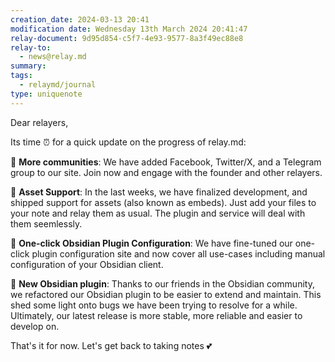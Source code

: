 ```yaml
---
creation_date: 2024-03-13 20:41
modification date: Wednesday 13th March 2024 20:41:47
relay-document: 9d95d854-c5f7-4e93-9577-8a3f49ec88e8
relay-to:
  - news@relay.md
summary: 
tags:
  - relaymd/journal
type: uniquenote
---
```


Dear relayers,

Its time ⏰ for a quick update on the progress of relay.md:

🎉 **More communities**:
We have added Facebook, Twitter/X, and a Telegram group to our site. Join now and engage with the founder and other relayers.

🎉 **Asset Support**:
In the last weeks, we have finalized development, and shipped support for assets (also known as embeds). Just add your files to your note and relay them as usual. The plugin and service will deal with them seemlessly.

🎉 **One-click Obsidian Plugin Configuration**:
We have fine-tuned our one-click plugin configuration site and now cover all use-cases including manual configuration of your Obsidian client.

🎉 **New Obsidian plugin**:
Thanks to our friends in the Obsidian community, we refactored our Obsidian plugin to be easier to extend and maintain. This shed some light onto bugs we have been trying to resolve for a while. Ultimately, our latest release is more stable, more reliable and easier to develop on.

That's it for now. Let's get back to taking notes 💕
